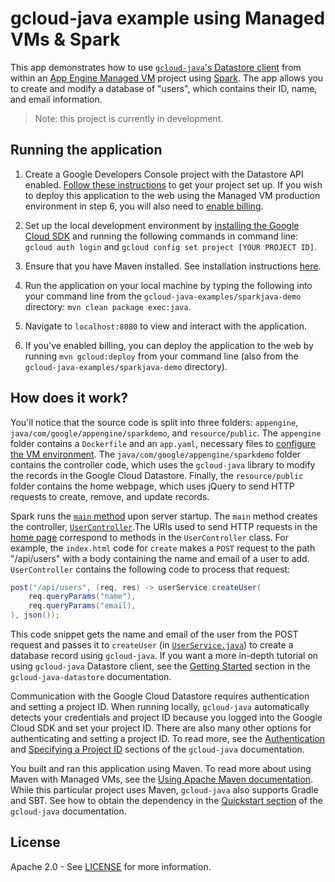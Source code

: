 gcloud-java example using Managed VMs & Spark
=============================================

This app demonstrates how to use [`gcloud-java`'s Datastore client](https://github.com/GoogleCloudPlatform/gcloud-java/tree/master/gcloud-java-datastore#google-cloud-java-client-for-datastore) from within an [App Engine Managed VM](https://cloud.google.com/appengine/docs/java/managed-vms/) project using [Spark](http://sparkjava.com/). The app allows you to create and modify a database of "users", which contains their ID, name, and email information. 

> Note: this project is currently in development.

Running the application
-----------------------

1. Create a Google Developers Console project with the Datastore API enabled. [Follow these instructions](https://cloud.google.com/docs/authentication#preparation) to get your project set up. If you wish to deploy this application to the web using the Managed VM production environment in step 6, you will also need to [enable billing](https://support.google.com/cloud/?rd=2#topic=6288636).

2. Set up the local development environment by [installing the Google Cloud SDK](https://cloud.google.com/sdk/) and running the following commands in command line: `gcloud auth login` and `gcloud config set project [YOUR PROJECT ID]`.

3. Ensure that you have Maven installed. See installation instructions [here](https://maven.apache.org/install.html).

4. Run the application on your local machine by typing the following into your command line from the `gcloud-java-examples/sparkjava-demo` directory: `mvn clean package exec:java`.

5. Navigate to `localhost:8080` to view and interact with the application.

6. If you've enabled billing, you can deploy the application to the web by running `mvn gcloud:deploy` from your command line (also from the `gcloud-java-examples/sparkjava-demo` directory).

How does it work?
-----------------

You'll notice that the source code is split into three folders: `appengine`, `java/com/google/appengine/sparkdemo`, and `resource/public`. The `appengine` folder contains a `Dockerfile` and an `app.yaml`, necessary files to [configure the VM environment](https://cloud.google.com/appengine/docs/managed-vms/config). The `java/com/google/appengine/sparkdemo` folder contains the controller code, which uses the `gcloud-java` library to modify the records in the Google Cloud Datastore. Finally, the `resource/public` folder contains the home webpage, which uses jQuery to send HTTP requests to create, remove, and update records.

Spark runs the [`main` method](https://github.com/GoogleCloudPlatform/gcloud-java-examples/blob/master/sparkjava-demo/src/main/java/com/google/appengine/sparkdemo/Main.java) upon server startup. The `main` method creates the controller, [`UserController`](https://github.com/GoogleCloudPlatform/gcloud-java-examples/blob/master/sparkjava-demo/src/main/java/com/google/appengine/sparkdemo/UserController.java).The URIs used to send HTTP requests in the [home page](https://github.com/GoogleCloudPlatform/gcloud-java-examples/blob/master/sparkjava-demo/src/main/resources/public/index.html) correspond to methods in the `UserController` class. For example, the `index.html` code for `create` makes a `POST` request to the path "/api/users" with a body containing the name and email of a user to add. `UserController` contains the following code to process that request:

```java
post("/api/users", (req, res) -> userService.createUser(
    req.queryParams("name"),
    req.queryParams("email),
), json());
```
This code snippet gets the name and email of the user from the POST request and passes it to `createUser` (in [`UserService.java`](https://github.com/GoogleCloudPlatform/gcloud-java-examples/blob/master/sparkjava-demo/src/main/java/com/google/appengine/sparkdemo/UserService.java)) to create a database record using `gcloud-java`. If you want a more in-depth tutorial on using `gcloud-java` Datastore client, see the [Getting Started](https://github.com/GoogleCloudPlatform/gcloud-java/tree/master/gcloud-java-datastore#getting-started) section in the `gcloud-java-datastore` documentation.

Communication with the Google Cloud Datastore requires authentication and setting a project ID. When running locally, `gcloud-java` automatically detects your credentials and project ID because you logged into the Google Cloud SDK and set your project ID. There are also many other options for authenticating and setting a project ID. To read more, see the [Authentication](https://github.com/GoogleCloudPlatform/gcloud-java#authentication) and [Specifying a Project ID](https://github.com/GoogleCloudPlatform/gcloud-java#specifying-a-project-id) sections of the `gcloud-java` documentation.

You built and ran this application using Maven. To read more about using Maven with Managed VMs, see the [Using Apache Maven documentation](https://cloud.google.com/appengine/docs/java/managed-vms/maven). While this particular project uses Maven, `gcloud-java` also supports Gradle and SBT.  See how to obtain the dependency in the [Quickstart section](https://github.com/GoogleCloudPlatform/gcloud-java#quickstart) of the `gcloud-java` documentation.

License
-------

Apache 2.0 - See [LICENSE](https://github.com/GoogleCloudPlatform/gcloud-java-examples/blob/master/LICENSE) for more information.
